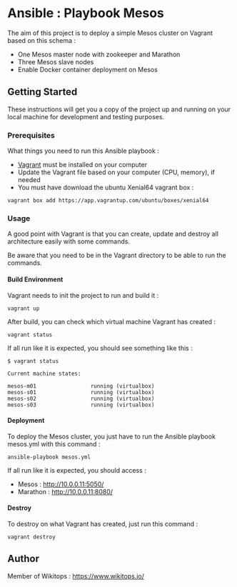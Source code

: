 # Ansible : Playbook Mesos

The aim of this project is to deploy a simple Mesos cluster on Vagrant based on this schema :

* One Mesos master node with zookeeper and Marathon
* Three Mesos slave nodes
* Enable Docker container deployment on Mesos

## Getting Started

These instructions will get you a copy of the project up and running on your local machine for development and testing purposes.

### Prerequisites

What things you need to run this Ansible playbook :

* [Vagrant](https://www.vagrantup.com/docs/installation/) must be installed on your computer
* Update the Vagrant file based on your computer (CPU, memory), if needed
* You must have download the ubuntu Xenial64 vagrant box :

```
vagrant box add https://app.vagrantup.com/ubuntu/boxes/xenial64
```

### Usage

A good point with Vagrant is that you can create, update and destroy all architecture easily with some commands.

Be aware that you need to be in the Vagrant directory to be able to run the commands.

#### Build Environment

Vagrant needs to init the project to run and build it :

```
vagrant up
```

After build, you can check which virtual machine Vagrant has created :

```
vagrant status
```

If all run like it is expected, you should see something like this :

```
$ vagrant status

Current machine states:

mesos-m01                 running (virtualbox)
mesos-s01                 running (virtualbox)
mesos-s02                 running (virtualbox)
mesos-s03                 running (virtualbox)
```

#### Deployment

To deploy the Mesos cluster, you just have to run the Ansible playbook mesos.yml with this command :

```
ansible-playbook mesos.yml
```

If all run like it is expected, you should access :

* Mesos : http://10.0.0.11:5050/
* Marathon : http://10.0.0.11:8080/

#### Destroy

To destroy on what Vagrant has created, just run this command :

```
vagrant destroy
```

## Author

Member of Wikitops : https://www.wikitops.io/
